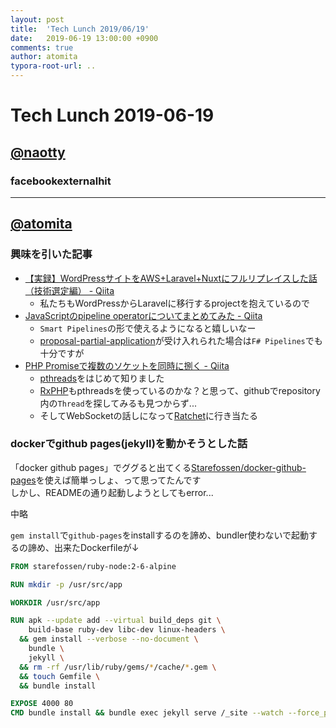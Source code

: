```yaml
---
layout: post
title:  'Tech Lunch 2019/06/19'
date:   2019-06-19 13:00:00 +0900
comments: true
author: atomita
typora-root-url: ..
---
```


# Tech Lunch 2019-06-19

## [@naotty](https://github.com/naotty)

### facebookexternalhit


----

## [@atomita](https://github.com/atomita)

### 興味を引いた記事

- [【実録】WordPressサイトをAWS+Laravel+Nuxtにフルリプレイスした話（技術選定編） - Qiita](https://qiita.com/mejileben/items/f68a50ec9164b261b9cd)
  - 私たちもWordPressからLaravelに移行するprojectを抱えているので
- [JavaScriptのpipeline operatorについてまとめてみた - Qiita](https://qiita.com/remew/items/b35587a7c411d855dd33)
  - `Smart Pipelines`の形で使えるようになると嬉しいなー
  - [proposal-partial-application](https://github.com/tc39/proposal-partial-application)が受け入れられた場合は`F# Pipelines`でも十分ですが
- [PHP Promiseで複数のソケットを同時に捌く - Qiita](https://qiita.com/m3m0r7/items/920562d2db1f33557948)
  - [pthreads](https://www.php.net/manual/ja/book.pthreads.php)をはじめて知りました
  - [RxPHP](https://github.com/ReactiveX/RxPHP)もpthreadsを使っているのかな？と思って、githubでrepository内の`Thread`を探してみるも見つからず...
  - そしてWebSocketの話しになって[Ratchet](http://socketo.me/)に行き当たる

### dockerでgithub pages(jekyll)を動かそうとした話

「docker github pages」でググると出てくる[Starefossen/docker-github-pages](https://github.com/Starefossen/docker-github-pages)を使えば簡単っしょ、って思ってたんです  
しかし、READMEの通り起動しようとしてもerror...

中略

`gem install`で`github-pages`をinstallするのを諦め、bundler使わないで起動するの諦め、出来たDockerfileが↓  

```dockerfile
FROM starefossen/ruby-node:2-6-alpine

RUN mkdir -p /usr/src/app

WORKDIR /usr/src/app

RUN apk --update add --virtual build_deps git \
    build-base ruby-dev libc-dev linux-headers \
  && gem install --verbose --no-document \
    bundle \
    jekyll \
  && rm -rf /usr/lib/ruby/gems/*/cache/*.gem \
  && touch Gemfile \
  && bundle install

EXPOSE 4000 80
CMD bundle install && bundle exec jekyll serve /_site --watch --force_polling -H 0.0.0.0 -P 4000
```
